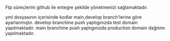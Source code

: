 Ftp süreçlerini github ile entegre şekilde yönetmenizi sağlamaktadır.

yml dosyasının içerisinde kodlar main,develop branch'lerine göre ayarlanmıştır. 
develop branchine push yaptıgınızda test domain yapılmaktadır.
main branchine push yaptıgınızda production domain dağıtımı yapılmaktadır.
